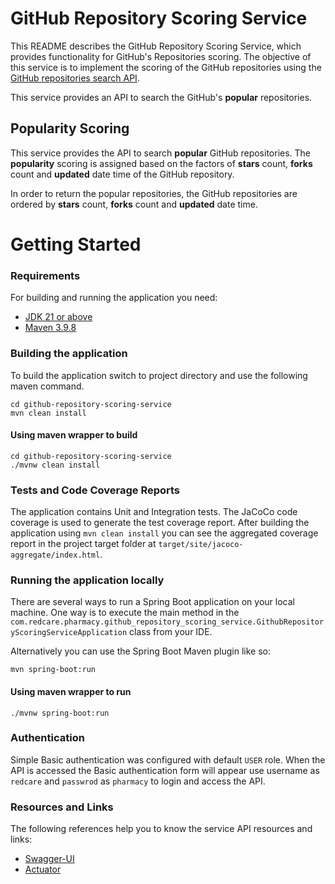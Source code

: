# GitHub Repository Scoring Service
This README describes the GitHub Repository Scoring Service, which provides functionality for GitHub's Repositories scoring.
The objective of this service is to implement the scoring of the GitHub repositories using the <a href="https://docs.github.com/en/rest/search/search?apiVersion=2022-11-28#search-repositories">GitHub repositories search API</a>.

This service provides an API to search the GitHub's **popular** repositories.

## Popularity Scoring
This service provides the API to search **popular** GitHub repositories. 
The **popularity** scoring is assigned based on the factors of **stars** count, **forks** count and **updated** date time of the GitHub repository.

In order to return the popular repositories, the GitHub repositories are ordered by **stars** count, **forks** count and **updated** date time.
 
# Getting Started

### Requirements
For building and running the application you need:
* [JDK 21 or above](https://www.oracle.com/de/java/technologies/downloads/#java21)
* [Maven 3.9.8](https://maven.apache.org/download.cgi)

### Building the application
To build the application switch to project directory and use the following maven command.

```
cd github-repository-scoring-service
mvn clean install
```
#### Using maven wrapper to build
```
cd github-repository-scoring-service
./mvnw clean install
```

### Tests and Code Coverage Reports
The application contains Unit and Integration tests. The JaCoCo code coverage is used to generate the test coverage report.
After building the application using `mvn clean install` you can see the aggregated coverage report in the project target folder at `target/site/jacoco-aggregate/index.html`.

### Running the application locally
There are several ways to run a Spring Boot application on your local machine. 
One way is to execute the main method in the `com.redcare.pharmacy.github_repository_scoring_service.GithubRepositoryScoringServiceApplication` class from your IDE.

Alternatively you can use the Spring Boot Maven plugin like so:
```
mvn spring-boot:run
```

#### Using maven wrapper to run
```
./mvnw spring-boot:run
```

### Authentication
Simple Basic authentication was configured with default `USER` role. 
When the API is accessed the Basic authentication form will appear use username as `redcare` and `passwrod` as `pharmacy` to login and access the API.

### Resources and Links 
The following references help you to know the service API resources and links:

* [Swagger-UI](http://localhost:8080/api/github-repository-scoring-service/swagger-ui/index.html)
* [Actuator](http://localhost:8080/api/github-repository-scoring-service/actuator)

